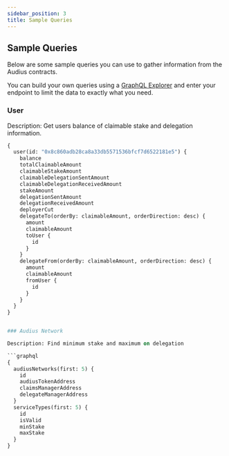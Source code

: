 ```yaml
---
sidebar_position: 3
title: Sample Queries
---
```


## Sample Queries

Below are some sample queries you can use to gather information from the Audius contracts.

You can build your own queries using a [GraphQL Explorer](https://graphiql-online.com/graphiql) and enter your endpoint to limit the data to exactly what you need.

### User

Description: Get users balance of claimable stake and delegation information.

```graphql
{
  user(id: "0x8c860adb28ca8a33db5571536bfcf7d6522181e5") {
    balance
    totalClaimableAmount
    claimableStakeAmount
    claimableDelegationSentAmount
    claimableDelegationReceivedAmount
    stakeAmount
    delegationSentAmount
    delegationReceivedAmount
    deployerCut
    delegateTo(orderBy: claimableAmount, orderDirection: desc) {
      amount
      claimableAmount
      toUser {
        id
      }
    }
    delegateFrom(orderBy: claimableAmount, orderDirection: desc) {
      amount
      claimableAmount
      fromUser {
        id
      }
    }
  }
}


### Audius Network

Description: Find minimum stake and maximum on delegation

```graphql
{
  audiusNetworks(first: 5) {
    id
    audiusTokenAddress
    claimsManagerAddress
    delegateManagerAddress
  }
  serviceTypes(first: 5) {
    id
    isValid
    minStake
    maxStake
  }
}
```


```
